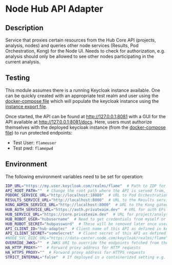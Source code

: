 # Node Hub API Adapter

## Description

Service that proxies certain resources from the Hub Core API (projects, analysis, nodes) and queries other node
services (Results, Pod Orchestration, Kong) for the Node UI. Needs to check for authorization, e.g. analysis should only
be allowed to see other nodes participating in the current analysis.

## Testing

This module assumes there is a running Keycloak instance available. One can be quickly created with an appropriate test
realm and user using the [docker-compose file](./docker/docker-compose.yml) which will populate the keycloak instance
using the [instance export file](docker/test-realm.json).

Once started, the API can be found at http://127.0.0.1:8081 with a GUI for the API available
at http://127.0.0.1:8081/docs. Here,
users must authorize themselves with the deployed keycloak instance
(from the [docker-compose file](./docker/docker-compose.yml)) to run protected endpoints:

* Test User: `flameuser`
* Test pwd: `flamepwd`

## Environment

The following environment variables need to be set for operation:

```bash
IDP_URL="https://my.user.keycloak.com/realms/flame"  # Path to IDP for user auth (if keycloak then include realm) 
API_ROOT_PATH=""  # Change the root path where the API is served from, useful for k8s ingress
PODORC_SERVICE_URL="http://localhost:18080"  # URL to Pod Orchestration service
RESULTS_SERVICE_URL="http://localhost:8000"  # URL to the Results service
KONG_ADMIN_SERVICE_URL="http://localhost:8000"  # URL to the Kong gateway service
HUB_AUTH_SERVICE_URL="https://auth.privateaim.dev"  # URL for auth EPs for the Hub
HUB_SERVICE_URL="https://core.privateaim.dev"  # URL for project/analysis EPs for the Hub
HUB_ROBOT_USER="hubusername"  # Need to get credentials from myself or hub team
HUB_ROBOT_SECRET="hubpassword"  # These will be removed later once users are registered in both node and hub IDP
API_CLIENT_ID="hub-adapter"  # Client name of this API as defined in keycloak
API_CLIENT_SECRET="someSecret"  # Client secret of this API as defined in keycloak
#NODE_SVC_OIDC_URL="https://data-center.node.com/keycloak/realms/flame"  # The internal IDP used by other Node microsvcs
OVERRIDE_JWKS=""  # JWKS URI to override the endpoints fetched from the IDP issuer (meant for local testing)
HA_HTTP_PROXY=""  # Forward proxy address for HTTP requests
HA_HTTPS_PROXY=""  # Forward proxy address for HTTPS requests
STRICT_INTERNAL="false"  # If deployed in a containerized setting e.g. docker or k8s, then set this to True to ensure internal communication
```
